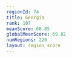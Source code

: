 ```yaml
---
regionId: 74
title: Georgia
rank: 107
meanScore: 68.85
globalMeanScore: 69.82
numRegions: 220
layout: region_score
---
```

